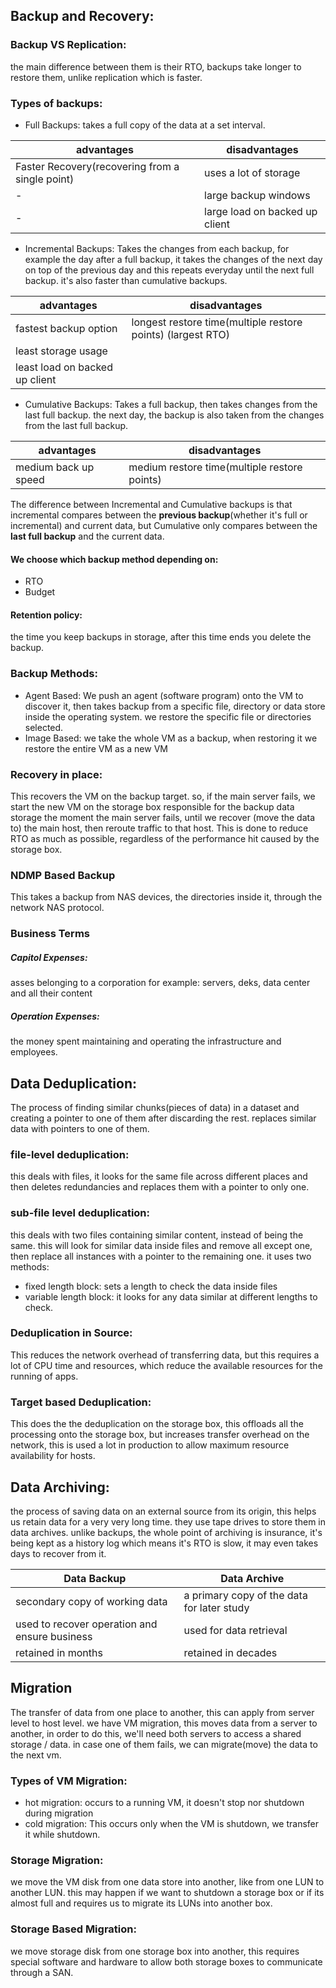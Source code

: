 ## Backup and Recovery:
### Backup VS Replication:
the main difference between them is their RTO, backups take longer to restore them, unlike replication which is faster.

### Types of backups:
- Full Backups:
	takes a full copy of the data at a set interval.

| advantages                                      | disadvantages          |
| ----------------------------------------------- | ---------------------- |
| Faster Recovery(recovering from a single point) | uses a lot of storage  |
|    -                                             | large backup windows |
|     -                                            |      large load on backed up client                  |

- Incremental Backups:
	Takes the changes from each backup, for example the day after a full backup, it takes the changes of the next day on top of the previous day and this repeats everyday until the next full backup.
	it's also faster than cumulative backups.

| advantages            | disadvantages                              |
| --------------------- | ------------------------------------------ |
| fastest backup option | longest restore time(multiple restore points) (largest RTO)|
| least storage usage   |                                            |
| least load on backed up client                      |                                            |
- Cumulative Backups:
	Takes a full backup, then takes changes from the last full backup. the next day, the backup is also taken from the changes from the last full backup.

| advantages | disadvantages |
| ---------- | ------------- |
| medium back up speed       | medium restore time(multiple restore points)|
The difference between Incremental and Cumulative backups is that incremental compares between the **previous backup**(whether it's full or incremental) and current data, but Cumulative only compares between the **last full backup** and the current data.

#### We choose which backup method depending on:
- RTO
- Budget
#### Retention policy:
the time you keep backups in storage, after this time ends you delete the backup.
### Backup Methods:
- Agent Based:
	We push an agent (software program) onto the VM to discover it, then takes backup from a specific file, directory or data store inside the operating system. we restore the specific file or directories selected.
- Image Based:
	we take the whole VM as a backup, when restoring it we restore the entire VM as a new VM

### Recovery in place:
This recovers the VM on the backup target. so, if the main server fails, we start the new VM on the storage box responsible for the backup data storage the moment the main server fails, until we recover (move the data to) the main host, then reroute traffic to that host. This is done to reduce RTO as much as possible, regardless of the performance hit caused by the storage box.
### NDMP Based Backup
This takes a backup from NAS devices, the directories inside it, through the network NAS protocol.

### Business Terms
##### Capitol Expenses:
asses belonging to a corporation for example:
servers, deks, data center and all their content
##### Operation Expenses:
the money spent maintaining and operating the infrastructure and employees.

## Data Deduplication:
The process of finding similar chunks(pieces of data) in a dataset and creating a pointer to one of them after discarding the rest.
replaces similar data with pointers to one of them.

### file-level deduplication:
this deals with files, it looks for the same file across different places and then deletes redundancies and replaces them with a pointer to only one.
### sub-file level deduplication:
this deals with two files containing similar content, instead of being the same. this will look for similar data inside files and remove all except one, then replace all instances with a pointer to the remaining one.
it uses two methods:
- fixed length block: sets a length to check the data inside files
- variable length block: it looks for any data similar at different lengths to check.
### Deduplication in Source:
This reduces the network overhead of transferring data, but this requires a lot of CPU time and resources, which reduce the available resources for the running of apps.
### Target based Deduplication:
This does the the deduplication on the storage box, this offloads all the processing onto the storage box, but increases transfer overhead on the network, this is used a lot in production to allow maximum resource availability for hosts.

## Data Archiving:
the process of saving data on an external source from its origin, this helps us retain data for a very very long time. they use tape drives to store them in data archives.
unlike backups, the whole point of archiving is insurance, it's being kept as a history log which means it's RTO is slow, it may even takes days to recover from it.

| Data Backup                                   | Data Archive                               |
| --------------------------------------------- | ------------------------------------------ |
| secondary copy of working data                | a primary copy of the data for later study |
| used to recover operation and ensure business | used for data retrieval                    |
| retained in months                            | retained in decades                                           |

## Migration
The transfer of data from one place to another, this can apply from server level to host level.
we have VM migration, this moves data from a server to another, in order to do this, we'll need both servers to access a shared storage / data.
in case one of them fails, we can migrate(move) the data to the next vm.
### Types of VM Migration:
- hot migration:
	occurs to a running VM, it doesn't stop nor shutdown during migration
- cold migration:
	This occurs only when the VM is shutdown, we transfer it while shutdown.

### Storage Migration:
we move the VM disk from one data store into another, like from one LUN to another LUN. this may happen if we want to shutdown a storage box or if its almost full and requires us to migrate its LUNs into another box.
### Storage Based Migration:
we move storage disk from one storage box into another, this requires special software and hardware to allow both storage boxes to communicate through a SAN.

